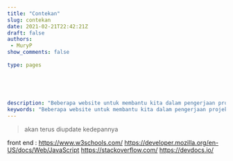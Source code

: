 ```yaml
---
title: "Contekan"
slug: contekan
date: 2021-02-21T22:42:21Z
draft: false 
authors:
 - MuryP
show_comments: false 
 
type: pages 
 

 
 
 
description: "Beberapa website untuk membantu kita dalam pengerjaan projek (contekan)" 
keywords: "Beberapa website untuk membantu kita dalam pengerjaan projek (contekan)" 
--- 
```

> akan terus diupdate kedepannya

front end :
https://www.w3schools.com/
https://developer.mozilla.org/en-US/docs/Web/JavaScript
https://stackoverflow.com/
https://devdocs.io/

